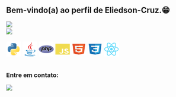 ## Bem-vindo(a) ao perfil de Eliedson-Cruz.😁

 <div>
 <img height="180em" src= "https://github-readme-stats.vercel.app/api?username=Eliedson-Cruz&show_icons=true&theme=tokyonight"
 </div>
 
 <div>
 <img height="180em" src="https://github-readme-stats.vercel.app/api/top-langs/?username=Eliedson-Cruz&layout=compact&langs_count=6&theme=tokyonight"/>
 </div>

<div style="display: inline_block"><br>
 
  <img align="center" alt="Python" height="40" width="40" src="https://raw.githubusercontent.com/devicons/devicon/master/icons/python/python-original.svg">
   <img align="center" alt="PHP" height="40" width="40" src="https://raw.githubusercontent.com/devicons/devicon/master/icons/java/java-original.svg"> 
  <img align="center" alt="PHP" height="40" width="40" src="https://raw.githubusercontent.com/devicons/devicon/master/icons/php/php-original.svg">   
  <img align="center" alt="Js" height="30" width="40" src="https://raw.githubusercontent.com/devicons/devicon/master/icons/javascript/javascript-plain.svg">
  <img align="center" alt="HTML" height="30" width="40" src="https://raw.githubusercontent.com/devicons/devicon/master/icons/html5/html5-original.svg">
  <img align="center" alt="CSS" height="30" width="40" src="https://raw.githubusercontent.com/devicons/devicon/master/icons/css3/css3-original.svg">
  <img align="center" alt="React" height="40" width="40" src="https://raw.githubusercontent.com/devicons/devicon/master/icons/react/react-original.svg">

</div>

 <br>

  ### Entre em contato: 

<div> 

  <a href="www.linkedin.com/in/eliedson-barbosa-908720323" target="_blank"><img src="https://img.shields.io/badge/-LinkedIn-%230077B5?style=for-the-badge&logo=linkedin&logoColor=white" target="_blank"></a> 

</div>
